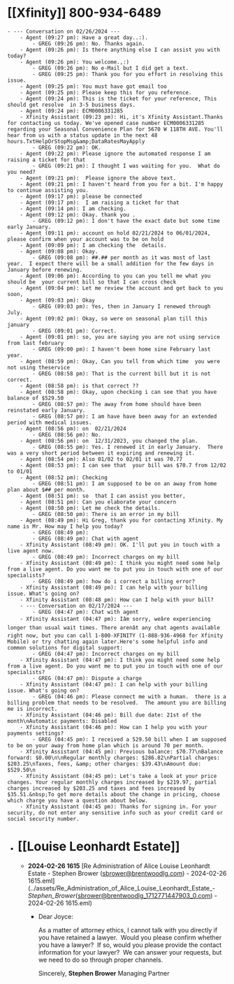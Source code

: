 # [[Xfinity]] 800-934-6489
	- --- Conversation on 02/26/2024 ---
		- Agent (09:27 pm): Have a great day..:).
			- GREG (09:26 pm): No. Thanks again.
		- Agent (09:26 pm): Is there anything else I can assist you with today?
		- Agent (09:26 pm): You welcome.,:)
			- GREG (09:26 pm): No e-Mail but I did get a text.
			- GREG (09:25 pm): Thank you for you effort in resolving this issue.
		- Agent (09:25 pm): You must have got email too
		- Agent (09:25 pm): Please keep this for you reference.
		- Agent (09:24 pm): This is the ticket for your reference, This should get resolve  in 3-5 business days.
		- Agent (09:24 pm): ECM0006331285
		- Xfinity Assistant (09:23 pm): Hi, it's Xfinity Assistant.Thanks for contacting us today. We've opened case number ECM0006331285 regarding your Seasonal Convenience Plan for 5670 W 118TH AVE. You'll hear from us with a status update in the next 48 hours.TxtHelpOrStopMsg&amp;DataRatesMayApply
			- GREG (09:22 pm): OK.
		- Agent (09:22 pm): Please ignore the automated response I am raising a ticket for that
			- GREG (09:21 pm): I thought I was waiting for you.  What do you need?
		- Agent (09:21 pm):  Please ignore the above text.
		- Agent (09:21 pm): I haven't heard from you for a bit. I'm happy to continue assisting you.
		- Agent (09:17 pm): please be connected
		- Agent (09:17 pm):  I am raising a ticket for that
		- Agent (09:14 pm): I am checking.
		- Agent (09:12 pm): Okay. thank you .
			- GREG (09:12 pm): I don't have the exact date but some time early January.
		- Agent (09:11 pm): account on hold 02/21/2024 to 06/01/2024, please confirm when your account was to be on hold
		- Agent (09:09 pm): I am checking the  details.
		- Agent (09:08 pm): Okay.
			- GREG (09:08 pm): ##.## per month as it was most of last year.  I expect there will be a small addition for the few days in January before renewing.
		- Agent (09:06 pm): According to you can you tell me what you should be  your current bill so that I can cross check
		- Agent (09:04 pm): Let me review the account and get back to you soon,
		- Agent (09:03 pm): Okay
			- GREG (09:03 pm): Yes, then in January I renewed through July.
		- Agent (09:02 pm): Okay, so were on seasonal plan till this january
			- GREG (09:01 pm): Correct.
		- Agent (09:01 pm): so, you are saying you are not using service  from last february
			- GREG (09:00 pm): I haven't been home sine February last year.
		- Agent (08:59 pm): Okay, Can you tell from which time  you were not using theservice
			- GREG (08:58 pm): That is the current bill but it is not correct.
		- Agent (08:58 pm): is that correct ??
		- Agent (08:58 pm): Okay, upon checking i can see that you have  balance of $529.50
			- GREG (08:57 pm): The away from home should have been reinstated early January.
			- GREG (08:57 pm): I am have have been away for an extended period with medical issues.
		- Agent (08:56 pm): on  02/21/2024
			- GREG (08:56 pm): No.
		- Agent (08:56 pm): on  12/31/2023, you changed the plan.
			- GREG (08:55 pm): Yes. I renewed it in early January.  There was a very short period between it expiring and renewing it.
		- Agent (08:54 pm): Also 01/02 to 02/01 it was 70.77
		- Agent (08:53 pm): I can see that  your bill was $70.7 from 12/02 to 01/01
		- Agent (08:52 pm): Checking
			- GREG (08:51 pm): I am supposed to be on an away from home plan about $## per month.
		- Agent (08:51 pm): so  that I can assist you better,
		- Agent (08:51 pm): Can you elaborate your concern
		- Agent (08:50 pm): Let me check the details.
			- GREG (08:50 pm): There is an error in my bill
		- Agent (08:49 pm): Hi Greg, thank you for contacting Xfinity. My name is Mr. How may I help you today?
			- GREG (08:49 pm):
			- GREG (08:49 pm): Chat with agent
		- Xfinity Assistant (08:49 pm): OK. I'll put you in touch with a live agent now.
			- GREG (08:49 pm): Incorrect charges on my bill
		- Xfinity Assistant (08:49 pm): I think you might need some help from a live agent. Do you want me to put you in touch with one of our specialists?
			- GREG (08:49 pm): how do i correct a billing error?
		- Xfinity Assistant (08:49 pm): I can help with your billing issue. What's going on?
		- Xfinity Assistant (08:48 pm): How can I help with your bill?
		- --- Conversation on 02/17/2024 ---
			- GREG (04:47 pm): Chat with agent
		- Xfinity Assistant (04:47 pm): Iâm sorry, weâre experiencing longer than usual wait times. There arenât any chat agents available right now, but you can call 1-800-XFINITY (1-888-936-4968 for Xfinity Mobile) or try chatting again later.Here's some helpful info and common solutions for digital support:
			- GREG (04:47 pm): Incorrect charges on my bill
		- Xfinity Assistant (04:47 pm): I think you might need some help from a live agent. Do you want me to put you in touch with one of our specialists?
			- GREG (04:47 pm): Dispute a charge
		- Xfinity Assistant (04:47 pm): I can help with your billing issue. What's going on?
			- GREG (04:46 pm): Please connect me with a human.  there is a billing problem that needs to be resolved.  The amount you are billing me is incorrect.
		- Xfinity Assistant (04:46 pm): Bill due date: 21st of the month\nAutomatic payments: Disabled
		- Xfinity Assistant (04:46 pm): How can I help you with your payments settings?
			- GREG (04:45 pm): I received a 529.50 bill when I am supposed to be on your away from home plan which is around 70 per month.
		- Xfinity Assistant (04:45 pm): Previous balance: $70.77\nBalance forward: $0.00\n\nRegular monthly charges: $286.82\nPartial charges: $203.25\nTaxes, fees, &amp; other charges: $39.43\nAmount due: $529.50\n
		- Xfinity Assistant (04:45 pm): Let's take a look at your price changes. Your regular monthly charges increased by $219.97, partial charges increased by $203.25 and taxes and fees increased by $35.51.&nbsp;To get more details about the change in pricing, choose which charge you have a question about below.
		- Xfinity Assistant (04:45 pm): Thanks for signing in. For your security, do not enter any sensitive info such as your credit card or social security number.
- # [[Louise Leonhardt Estate]]
	- **2024-02-26 1615** [Re  Administration of Alice Louise Leonhardt Estate - Stephen Brower (sbrower@brentwoodlg.com) - 2024-02-26 1615.eml](../assets/Re_Administration_of_Alice_Louise_Leonhardt_Estate_-_Stephen_Brower_(sbrower@brentwoodlg_1712771447903_0.com) - 2024-02-26 1615.eml)
		- Dear Joyce:
		  
		  As a matter of attorney ethics, I cannot talk with you directly if you have retained a lawyer.  Would you please confirm whether you have a lawyer?  If so, would you please provide the contact information for your lawyer?  We can answer your requests, but we need to do so through proper channels.
		  
		  Sincerely,
		  **Stephen Brower**
		  Managing Partner